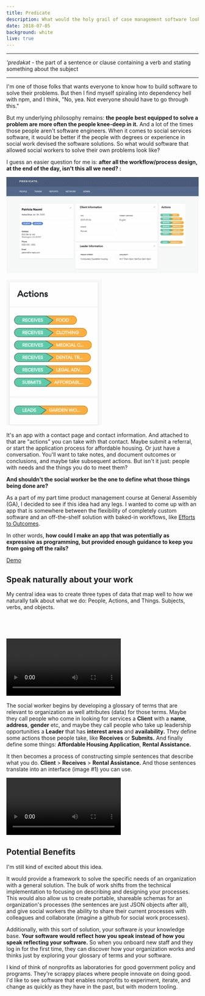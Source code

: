 ```yaml
---
title: Predicate
description: What would the holy grail of case management software look like?
date: 2018-07-05
background: white
live: true
---
```

---
*'predəkət* - the part of a sentence or clause containing a verb and stating something about the subject

---

I'm one of those folks that wants everyone to know how to build software to solve their problems. But then I find myself spiraling into dependency hell with npm, and I think, "No, yea. Not everyone should have to go through this."

But my underlying philosophy remains: **the people best equipped to solve a problem are more often the people knee-deep in it.** And a lot of the times those people aren't software engineers. When it comes to social services software, it would be better if the people with degrees or experience in social work devised the software solutions. So what would software that allowed social workers to solve their own problems look like?

I guess an easier question for me is: **after all the workflow/process design, at the end of the day, isn't this all we need? :**

![screen shot of predicate app](/static/images/post-images/pdt-input.png)

<img src="/static/images/post-images/pdt-actions.png" style="max-width: 250px" class="right" />

It's an app with a contact page and contact information. And attached to that are "actions" you can take with that contact. Maybe submit a referral, or start the application process for affordable housing. Or just have a conversation. You'll want to take notes, and document outcomes or conclusions, and maybe take subsequent actions. But isn't it just: people with needs and the things you do to meet them?

**And shouldn't the social worker be the one to define what those things being done are?**

As a part of my part time product management course at General Assembly (GA), I decided to see if this idea had any legs. I wanted to come up with an app that is somewhere between the flexibility of completely custom software and an off-the-shelf solution with baked-in workflows, like [Efforts to Outcomes](https://www.socialsolutions.com/software/eto/).

In other words, **how could I make an app that was potentially as expressive as programming, but provided enough guidance to keep you from going off the rails?**

[Demo](http://lomaxrx.github.io/pdt)

## Speak naturally about your work

My central idea was to create three types of data that map well to how we naturally talk about what we do: People, Actions, and Things. Subjects, verbs, and objects.

<video  autoplay loop class="right" style="margin-top:60px;">
  <source src="/static/images/post-images/pdt-relate.mp4" type="video/mp4">
  <source src="/static/images/post-images/pdt-relate.ogg" type="video/ogg">
</video>

The social worker begins by developing a glossary of terms that are relevant to organization as well attributes (data) for those terms. Maybe they call people who come in looking for services a **Client** with a **name**, **address**, **gender** etc, and maybe they call people who take up leadership opportunities a **Leader** that has **interest areas** and **availability.** They define some actions those people take, like **Receives** or **Submits.** And finally define some things: **Affordable Housing Application**, **Rental Assistance.**

It then becomes a process of constructing simple sentences that describe what you do. **Client** > **Receives** > **Rental Assistance.** And those sentences translate into an interface (image \#1) you can use.

<video src="/static/images/post-images/pdt-glossary.mov" autoplay loop class="right"></video>

## Potential Benefits

I'm still kind of excited about this idea.

It would provide a framework to solve the specific needs of an organization with a general solution. The bulk of work shifts from the technical implementation to focusing on describing and designing your processes. This would also allow us to create portable, shareable schemas for an organization's processes (the sentences are just JSON objects after all), and give social workers the ability to share their current processes with colleagues and collaborate (imagine a github for social work processes).

Additionally, with this sort of solution, your software *is* your knowledge base. **Your software would reflect how you speak instead of how you speak reflecting your software.** So when you onboard new staff and they log in for the first time, they can discover how your organization works and thinks just by exploring your glossary of terms and your software.

I kind of think of nonprofits as laboratories for good government policy and programs. They're scrappy places where people innovate on doing good. I'd like to see software that enables nonprofits to experiment, iterate, and change as quickly as they have in the past, but with modern tooling.
